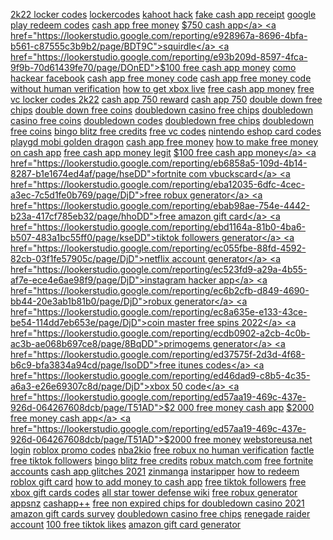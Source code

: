 <a href="https://lookerstudio.google.com/reporting/e7c72ab5-ece5-409d-a625-2e370f076307/page/lseDD">2k22 locker codes</a>
<a href="https://lookerstudio.google.com/reporting/e7c72ab5-ece5-409d-a625-2e370f076307/page/lseDD">lockercodes</a>
<a href="https://lookerstudio.google.com/reporting/e7d81a5a-cd48-4096-920c-c12d783f997c/page/49pDD">kahoot hack</a>
<a href="https://lookerstudio.google.com/reporting/e800f194-6793-46fb-9975-57aaef01831e/page/DjD">fake cash app receipt</a>
<a href="https://lookerstudio.google.com/reporting/e84bc458-f590-4f27-82ea-cf40330c2b6d/page/QqoDD">google play redeem codes</a>
<a href="https://lookerstudio.google.com/reporting/e8f78260-4477-4232-92c7-fafda54654ca/page/ROnED">cash app free money</a>
<a href="https://lookerstudio.google.com/reporting/e8fe6841-ab35-4778-b764-61d55d17349c/page/gfnED">$750 cash app</a>
<a href="https://lookerstudio.google.com/reporting/e928967a-8696-4bfa-b561-c87555c3b9b2/page/BDT9C">squirdle</a>
<a href="https://lookerstudio.google.com/reporting/e93b209d-8597-4fca-9f9b-70d61439fe70/page/DOnED">$100 free cash app money</a>
<a href="https://lookerstudio.google.com/reporting/e9656ba5-b93a-469f-b59b-5b40fdc50eb7/page/zBqDD">como hackear facebook</a>
<a href="https://lookerstudio.google.com/reporting/e96bb820-5300-4043-a5da-9a42a60378a8/page/6noDD">cash app free money code</a>
<a href="https://lookerstudio.google.com/reporting/e9b3b680-4ee3-4585-9317-3e5fe12eb528/page/w2nED">cash app free money code without human verification</a>
<a href="https://lookerstudio.google.com/reporting/e9c335c3-5a13-477c-ab82-094406bc5134/page/DjD">how to get xbox live</a>
<a href="https://lookerstudio.google.com/reporting/ea29cd8c-6ae2-4e0e-85f6-0ed635a12375/page/UwqDD">free cash app money</a>
<a href="https://lookerstudio.google.com/reporting/ea69ebdf-2d01-4566-9f1c-53d2b3ac4baf/page/iupDD">free vc locker codes 2k22</a>
<a href="https://lookerstudio.google.com/reporting/ea6c6553-fb66-41b7-bf4f-e1c592e0e79b/page/k2nED">cash app 750 reward</a>
<a href="https://lookerstudio.google.com/reporting/ea6c6553-fb66-41b7-bf4f-e1c592e0e79b/page/k2nED">cash app 750</a>
<a href="https://lookerstudio.google.com/reporting/eac12459-7c13-4919-bed6-4b7934b79eac/page/ZmhED">double down free chips</a>
<a href="https://lookerstudio.google.com/reporting/eac12459-7c13-4919-bed6-4b7934b79eac/page/ZmhED">double down free coins</a>
<a href="https://lookerstudio.google.com/reporting/eac12459-7c13-4919-bed6-4b7934b79eac/page/ZmhED">doubledown casino free chips</a>
<a href="https://lookerstudio.google.com/reporting/eac12459-7c13-4919-bed6-4b7934b79eac/page/ZmhED">doubledown casino free coins</a>
<a href="https://lookerstudio.google.com/reporting/eac12459-7c13-4919-bed6-4b7934b79eac/page/ZmhED">doubledown codes</a>
<a href="https://lookerstudio.google.com/reporting/eac12459-7c13-4919-bed6-4b7934b79eac/page/ZmhED">doubledown free chips</a>
<a href="https://lookerstudio.google.com/reporting/eac12459-7c13-4919-bed6-4b7934b79eac/page/ZmhED">doubledown free coins</a>
<a href="https://lookerstudio.google.com/reporting/eac182aa-85fd-4315-995b-e259b06269b8/page/DjD">bingo blitz free credits</a>
<a href="https://lookerstudio.google.com/reporting/eaedd243-5fb7-442d-9c05-a5544a9ca488/page/kupDD">free vc codes</a>
<a href="https://lookerstudio.google.com/reporting/eb1ff28c-b2dd-46de-ae45-25422206f9fc/page/DjD">nintendo eshop card codes</a>
<a href="https://lookerstudio.google.com/reporting/eb28511a-8e5b-45db-87a5-49156c03de33/page/pEgDD">playgd mobi golden dragon</a>
<a href="https://lookerstudio.google.com/reporting/eb2ae5b4-6cd5-4f93-9ce3-6bf2f4842573/page/QIgDD">cash app free money</a>
<a href="https://lookerstudio.google.com/reporting/eb3e2910-deec-43b9-8463-513153cd74f8/page/rLIED">how to make free money on cash app</a>
<a href="https://lookerstudio.google.com/reporting/eb571507-2b5c-40a3-a531-2c0a5686f328/page/o2nED">free cash app money legit</a>
<a href="https://lookerstudio.google.com/reporting/eb5dcde9-5f7f-443a-abb9-c3e8cd6f255f/page/DooDD">$100 free cash app money</a>
<a href="https://lookerstudio.google.com/reporting/eb6858a5-109d-4b14-8287-b1e1674ed4af/page/hseDD">fortnite com vbuckscard</a>
<a href="https://lookerstudio.google.com/reporting/eba12035-6dfc-4cec-a3ec-7c5d1fe0b769/page/DjD">free robux generator</a>
<a href="https://lookerstudio.google.com/reporting/ebab98ae-754e-4442-b23a-417cf785eb32/page/hhoDD">free amazon gift card</a>
<a href="https://lookerstudio.google.com/reporting/ebd1164a-81b0-4ba6-b507-483a1bc55ff0/page/kseDD">tiktok followers generator</a>
<a href="https://lookerstudio.google.com/reporting/ec055fbe-88fd-4592-82cb-03f1fe57905c/page/DjD">netflix account generator</a>
<a href="https://lookerstudio.google.com/reporting/ec523fd9-a29a-4b55-af7e-ece4e6ae98f9/page/DjD">instagram hacker app</a>
<a href="https://lookerstudio.google.com/reporting/ec6b2cfb-d849-4690-bb44-20e3ab1b81b0/page/DjD">robux generator</a>
<a href="https://lookerstudio.google.com/reporting/ec8a635e-e133-43ce-be54-114dd7eb653e/page/DjD">coin master free spins 2022</a>
<a href="https://lookerstudio.google.com/reporting/ecdb0902-a2cb-4c0b-ac3b-ae068b697ce8/page/8BqDD">primogems generator</a>
<a href="https://lookerstudio.google.com/reporting/ed37575f-2d3d-4f68-b6c9-bfa3834a94cd/page/IsoDD">free itunes codes</a>
<a href="https://lookerstudio.google.com/reporting/ed46dad9-c8b5-4c35-a6a3-e26e69307c8d/page/DjD">xbox 50 code</a>
<a href="https://lookerstudio.google.com/reporting/ed57aa19-469c-437e-926d-064267608dcb/page/T51AD">$2 000 free money cash app</a>
<a href="https://lookerstudio.google.com/reporting/ed57aa19-469c-437e-926d-064267608dcb/page/T51AD">$2000 free money cash app</a>
<a href="https://lookerstudio.google.com/reporting/ed57aa19-469c-437e-926d-064267608dcb/page/T51AD">$2000 free money</a>
<a href="https://lookerstudio.google.com/reporting/ed5d5de6-c497-4b65-a566-2192692fb46a/page/DjD">webstoreusa.net login</a>
<a href="https://lookerstudio.google.com/reporting/ed5ed21f-3eb7-42f4-9d8b-f288fe4ce786/page/HqoDD">roblox promo codes</a>
<a href="https://lookerstudio.google.com/reporting/edadb6e7-af49-4ce9-8e1f-246f4fc4108e/page/DjD">nba2kio</a>
<a href="https://lookerstudio.google.com/reporting/ee3ca721-cdfc-45bc-93f0-d47e63ff5908/page/DjD">free robux no human verification</a>
<a href="https://lookerstudio.google.com/reporting/ee540a99-626b-484c-81e8-b1f16cad61b1/page/2YR9C">factle</a>
<a href="https://lookerstudio.google.com/reporting/ee8bf1f0-680d-4aec-886c-caf3a3953b9f/page/nupDD">free tiktok followers</a>
<a href="https://lookerstudio.google.com/reporting/eeb28753-484e-47f3-8e4d-46ff56c2888e/page/qjpDD">bingo blitz free credits</a>
<a href="https://lookerstudio.google.com/reporting/ef4fc11b-c2c6-4812-88a3-fc3d67e9c6a2/page/DjD">robux match.com</a>
<a href="https://lookerstudio.google.com/reporting/ef93b0fd-4892-4b5c-9c53-b3d346096f06/page/BqpDD">free fortnite accounts</a>
<a href="https://lookerstudio.google.com/reporting/efa8a802-e8fb-4dde-be99-7dd880f56e29/page/jJT9C">cash app glitches 2021</a>
<a href="https://lookerstudio.google.com/reporting/eff72188-8461-4ddc-aa43-ee266afaea75/page/l7fDD">zinmanga</a>
<a href="https://lookerstudio.google.com/reporting/f01ceefe-320c-42f2-adad-b85fb58730c1/page/DjD">instaripper</a>
<a href="https://lookerstudio.google.com/reporting/f0375540-b30b-4478-8a3b-f530cbe9ab0a/page/DjD">how to redeem roblox gift card</a>
<a href="https://lookerstudio.google.com/reporting/f0378d56-6a20-4f11-92d6-04642715364b/page/UfnED">how to add money to cash app</a>
<a href="https://lookerstudio.google.com/reporting/f06a850a-2cb2-4f62-b998-40b849f443a9/page/pupDD">free tiktok followers</a>
<a href="https://lookerstudio.google.com/reporting/f0ac4ef4-fae6-4d49-af5d-a8480aca52b4/page/DjD">free xbox gift cards codes</a>
<a href="https://lookerstudio.google.com/reporting/f0bda7e5-2a0d-49ea-87c1-3aeff77ee7f0/page/DjD">all star tower defense wiki</a>
<a href="https://lookerstudio.google.com/reporting/f1016753-4a68-4a31-8758-ad3dfbd6a051/page/q9fDD">free robux generator</a>
<a href="https://lookerstudio.google.com/reporting/f12afe33-edf8-4371-9ad5-bb70bc49c727/page/DjD">appsnz</a>
<a href="https://lookerstudio.google.com/reporting/f13eee91-b829-487d-ac17-6bb6055c9ec0/page/hHoDD">cashapp++</a>
<a href="https://lookerstudio.google.com/reporting/f16593c8-a7c4-402c-890e-54d842bc73e6/page/DjD">free non expired chips for doubledown casino 2021</a>
<a href="https://lookerstudio.google.com/reporting/f1a66457-e65f-4f34-ba91-a5e8f6eb8a2c/page/dhoDD">amazon gift cards survey</a>
<a href="https://lookerstudio.google.com/reporting/f1b28cbf-34de-42e5-98b7-f33f2ca1b391/page/4ppDD">doubledown casino free chips</a>
<a href="https://lookerstudio.google.com/reporting/f1c7fc0e-29c8-49ec-8e93-d35e270b00f4/page/DjD">renegade raider account</a>
<a href="https://lookerstudio.google.com/reporting/f1d240d2-1d5a-4741-b59e-1caf6ecbc75c/page/RPjDD">100 free tiktok likes</a>
<a href="https://lookerstudio.google.com/reporting/f268d634-6b1d-46d1-b50c-5cdbaf6c0593/page/DjD">amazon gift card generator</a>
